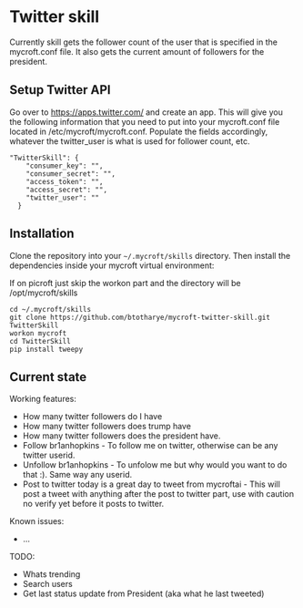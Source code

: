 # Twitter skill

Currently skill gets the follower count of the user that is specified in the mycroft.conf file.  It also gets the current amount of followers for the president.

## Setup Twitter API
Go over to https://apps.twitter.com/ and create an app.  This will give you the following information that you need to put into your mycroft.conf file located in /etc/mycroft/mycroft.conf.  Populate the fields accordingly, whatever the twitter_user is what is used for follower count, etc.

```
"TwitterSkill": {
    "consumer_key": "",
    "consumer_secret": "",
    "access_token": "",
    "access_secret": "",
    "twitter_user": ""
  }
```

## Installation

Clone the repository into your `~/.mycroft/skills` directory. Then install the
dependencies inside your mycroft virtual environment:

If on picroft just skip the workon part and the directory will be /opt/mycroft/skills

```
cd ~/.mycroft/skills
git clone https://github.com/btotharye/mycroft-twitter-skill.git TwitterSkill
workon mycroft
cd TwitterSkill
pip install tweepy
```

## Current state

Working features:
 - How many twitter followers do I have
 - How many twitter followers does trump have
 - How many twitter followers does the president have.
 - Follow br1anhopkins - To follow me on twitter, otherwise can be any twitter userid.
 - Unfollow br1anhopkins - To unfolow me but why would you want to do that :).  Same way any userid.
 - Post to twitter today is a great day to tweet from mycroftai - This will post a tweet with anything after the post to twitter part, use with caution no verify yet before it posts to twitter.

Known issues:
 - ...

TODO:
 - Whats trending
 - Search users
 - Get last status update from President (aka what he last tweeted)
